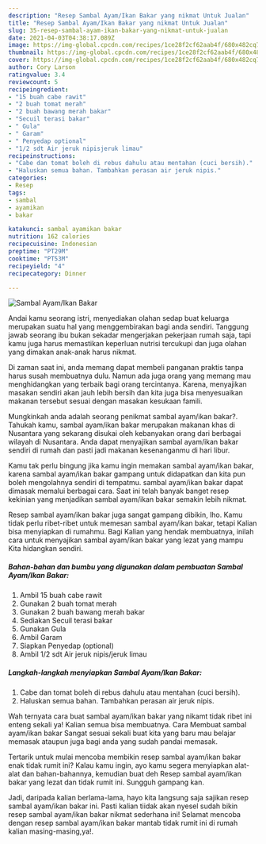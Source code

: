 ```yaml
---
description: "Resep Sambal Ayam/Ikan Bakar yang nikmat Untuk Jualan"
title: "Resep Sambal Ayam/Ikan Bakar yang nikmat Untuk Jualan"
slug: 35-resep-sambal-ayam-ikan-bakar-yang-nikmat-untuk-jualan
date: 2021-04-03T04:38:17.089Z
image: https://img-global.cpcdn.com/recipes/1ce28f2cf62aab4f/680x482cq70/sambal-ayamikan-bakar-foto-resep-utama.jpg
thumbnail: https://img-global.cpcdn.com/recipes/1ce28f2cf62aab4f/680x482cq70/sambal-ayamikan-bakar-foto-resep-utama.jpg
cover: https://img-global.cpcdn.com/recipes/1ce28f2cf62aab4f/680x482cq70/sambal-ayamikan-bakar-foto-resep-utama.jpg
author: Cory Larson
ratingvalue: 3.4
reviewcount: 5
recipeingredient:
- "15 buah cabe rawit"
- "2 buah tomat merah"
- "2 buah bawang merah bakar"
- "Secuil terasi bakar"
- " Gula"
- " Garam"
- " Penyedap optional"
- "1/2 sdt Air jeruk nipisjeruk limau"
recipeinstructions:
- "Cabe dan tomat boleh di rebus dahulu atau mentahan (cuci bersih)."
- "Haluskan semua bahan. Tambahkan perasan air jeruk nipis."
categories:
- Resep
tags:
- sambal
- ayamikan
- bakar

katakunci: sambal ayamikan bakar 
nutrition: 162 calories
recipecuisine: Indonesian
preptime: "PT29M"
cooktime: "PT53M"
recipeyield: "4"
recipecategory: Dinner

---
```



![Sambal Ayam/Ikan Bakar](https://img-global.cpcdn.com/recipes/1ce28f2cf62aab4f/680x482cq70/sambal-ayamikan-bakar-foto-resep-utama.jpg)

Andai kamu seorang istri, menyediakan olahan sedap buat keluarga merupakan suatu hal yang menggembirakan bagi anda sendiri. Tanggung jawab seorang ibu bukan sekadar mengerjakan pekerjaan rumah saja, tapi kamu juga harus memastikan keperluan nutrisi tercukupi dan juga olahan yang dimakan anak-anak harus nikmat.

Di zaman  saat ini, anda memang dapat membeli panganan praktis tanpa harus susah membuatnya dulu. Namun ada juga orang yang memang mau menghidangkan yang terbaik bagi orang tercintanya. Karena, menyajikan masakan sendiri akan jauh lebih bersih dan kita juga bisa menyesuaikan makanan tersebut sesuai dengan masakan kesukaan famili. 



Mungkinkah anda adalah seorang penikmat sambal ayam/ikan bakar?. Tahukah kamu, sambal ayam/ikan bakar merupakan makanan khas di Nusantara yang sekarang disukai oleh kebanyakan orang dari berbagai wilayah di Nusantara. Anda dapat menyajikan sambal ayam/ikan bakar sendiri di rumah dan pasti jadi makanan kesenanganmu di hari libur.

Kamu tak perlu bingung jika kamu ingin memakan sambal ayam/ikan bakar, karena sambal ayam/ikan bakar gampang untuk didapatkan dan kita pun boleh mengolahnya sendiri di tempatmu. sambal ayam/ikan bakar dapat dimasak memalui berbagai cara. Saat ini telah banyak banget resep kekinian yang menjadikan sambal ayam/ikan bakar semakin lebih nikmat.

Resep sambal ayam/ikan bakar juga sangat gampang dibikin, lho. Kamu tidak perlu ribet-ribet untuk memesan sambal ayam/ikan bakar, tetapi Kalian bisa menyiapkan di rumahmu. Bagi Kalian yang hendak membuatnya, inilah cara untuk menyajikan sambal ayam/ikan bakar yang lezat yang mampu Kita hidangkan sendiri.

<!--inarticleads1-->

##### Bahan-bahan dan bumbu yang digunakan dalam pembuatan Sambal Ayam/Ikan Bakar:

1. Ambil 15 buah cabe rawit
1. Gunakan 2 buah tomat merah
1. Gunakan 2 buah bawang merah bakar
1. Sediakan Secuil terasi bakar
1. Gunakan  Gula
1. Ambil  Garam
1. Siapkan  Penyedap (optional)
1. Ambil 1/2 sdt Air jeruk nipis/jeruk limau




<!--inarticleads2-->

##### Langkah-langkah menyiapkan Sambal Ayam/Ikan Bakar:

1. Cabe dan tomat boleh di rebus dahulu atau mentahan (cuci bersih).
1. Haluskan semua bahan. Tambahkan perasan air jeruk nipis.




Wah ternyata cara buat sambal ayam/ikan bakar yang nikamt tidak ribet ini enteng sekali ya! Kalian semua bisa membuatnya. Cara Membuat sambal ayam/ikan bakar Sangat sesuai sekali buat kita yang baru mau belajar memasak ataupun juga bagi anda yang sudah pandai memasak.

Tertarik untuk mulai mencoba membikin resep sambal ayam/ikan bakar enak tidak rumit ini? Kalau kamu ingin, ayo kamu segera menyiapkan alat-alat dan bahan-bahannya, kemudian buat deh Resep sambal ayam/ikan bakar yang lezat dan tidak rumit ini. Sungguh gampang kan. 

Jadi, daripada kalian berlama-lama, hayo kita langsung saja sajikan resep sambal ayam/ikan bakar ini. Pasti kalian tiidak akan nyesel sudah bikin resep sambal ayam/ikan bakar nikmat sederhana ini! Selamat mencoba dengan resep sambal ayam/ikan bakar mantab tidak rumit ini di rumah kalian masing-masing,ya!.

